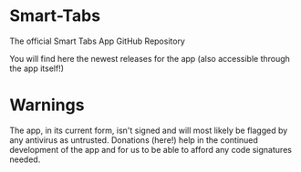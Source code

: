 # Smart-Tabs
The official Smart Tabs App GitHub Repository

You will find here the newest releases for the app (also accessible through the app itself!)

# Warnings
The app, in its current form, isn't signed and will most likely be flagged by any antivirus as untrusted. Donations (here!) help in the continued development of the app and for us to be able to afford any code signatures needed.
  
